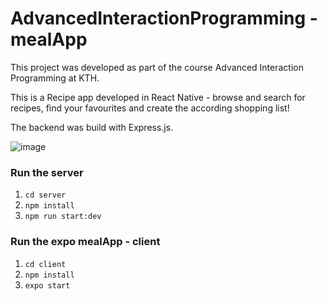 # AdvancedInteractionProgramming - mealApp
This project was developed as part of the course Advanced Interaction Programming at KTH.

This is a Recipe app developed in React Native - browse and search for recipes, find your favourites and create the according shopping list! 

The backend was build with Express.js.

![image](https://user-images.githubusercontent.com/40071882/197187433-dcdd36e7-d566-46f6-9d32-ebc6463d286b.png)

### Run the server
1. `cd server `
2. `npm install `
3. `npm run start:dev`

### Run the expo mealApp - client
1. `cd client `
2. `npm install `
3. `expo start`


